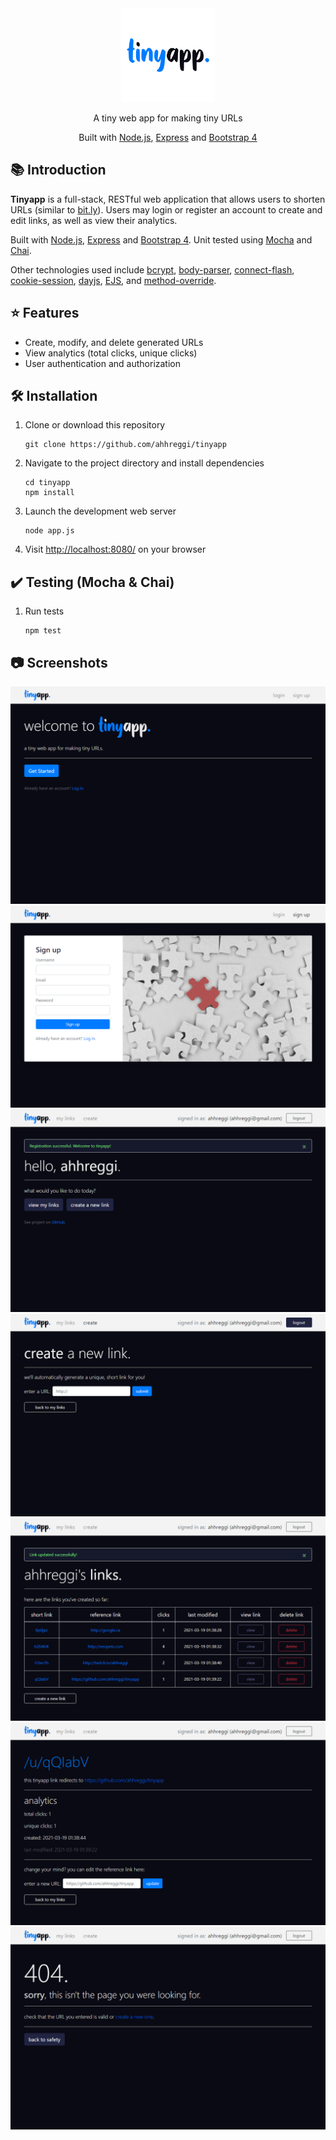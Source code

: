 <!-- TITLE -->
<div align="center">
<img src="public/assets/logo-circle.png" alt="tinyapp." width="150px">
<p>
A tiny web app for making tiny URLs
</p>
Built with <a href="https://nodejs.org/en/">Node.js</a>, <a href="https://expressjs.com/">Express</a> and <a href="https://blog.getbootstrap.com/2018/12/21/bootstrap-4-2-1/">Bootstrap 4</a>
</div>

<!-- INTRODUCTION -->

## 📚 Introduction

<b>Tinyapp</b> is a full-stack, RESTful web application that allows users to shorten URLs (similar to [bit.ly](bit.ly)). Users may login or register an account to create and edit links, as well as view their analytics.

Built with <a href="https://nodejs.org/en/">Node.js</a>, <a href="https://expressjs.com/">Express</a> and <a href="https://blog.getbootstrap.com/2018/12/21/bootstrap-4-2-1/">Bootstrap 4</a>. Unit tested using [Mocha](https://mochajs.org/) and [Chai](https://www.chaijs.com/).

Other technologies used include [bcrypt](https://www.npmjs.com/package/bcrypt), [body-parser](https://www.npmjs.com/package/body-parser), [connect-flash](https://www.npmjs.com/package/connect-flash[), [cookie-session](https://www.npmjs.com/package/cookie-session), [dayjs](https://www.npmjs.com/package/dayjs), [EJS](https://ejs.co/), and [method-override](https://www.npmjs.com/package/method-override).

<!-- FEATURES -->

## ⭐ Features

- Create, modify, and delete generated URLs
- View analytics (total clicks, unique clicks)
- User authentication and authorization

<!-- INSTALLATION -->

## 🛠 Installation

1. Clone or download this repository
   ```
   git clone https://github.com/ahhreggi/tinyapp
   ```
2. Navigate to the project directory and install dependencies
   ```
   cd tinyapp
   npm install
   ```
3. Launch the development web server
   ```
   node app.js
   ```
4. Visit <a href="http://localhost:8080/">http://localhost:8080/</a> on your browser

## ✔️ Testing (Mocha & Chai)

1. Run tests
   ```
   npm test
   ```

## 📷 Screenshots

<img src="screenshots/home.png" alt="home.png">
<img src="screenshots/register.png" alt="register.png">
<img src="screenshots/hello.png" alt="hello.png">
<img src="screenshots/create.png" alt="create.png">
<img src="screenshots/mylinks.png" alt="mylinks.png">
<img src="screenshots/edit.png" alt="edit.png">
<img src="screenshots/404.png" alt="404.png">
